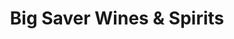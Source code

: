 ---
title: "Big Saver Wines & Spirits"
url: /plainville/big-saver-wines-and-spirits/
shop: alcohol
---